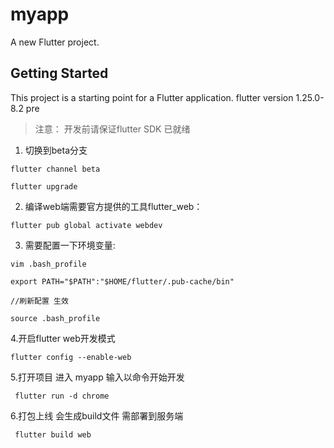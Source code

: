 <!--
 * @Author: sunboylu
 * @Date: 2021-01-11 14:59:38
 * @LastEditors: sunboylu
 * @LastEditTime: 2021-01-14 15:59:43
 * @Description: 
-->
# myapp

A new Flutter project.

## Getting Started

This project is a starting point for a Flutter application.
flutter version  1.25.0-8.2 pre
> 注意：
> 开发前请保证flutter SDK 已就绪

1. 切换到beta分支
```
flutter channel beta 

flutter upgrade
```
2. 编译web端需要官方提供的工具flutter_web：
```
flutter pub global activate webdev
```
3. 需要配置一下环境变量:
```
vim .bash_profile

export PATH="$PATH":"$HOME/flutter/.pub-cache/bin"

//刷新配置 生效

source .bash_profile
```
4.开启flutter web开发模式
```
flutter config --enable-web
```
5.打开项目 进入 myapp 输入以命令开始开发
```
 flutter run -d chrome
```

6.打包上线 会生成build文件 需部署到服务端
```
 flutter build web
```
